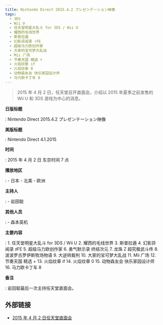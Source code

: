```yaml
---
title: Nintendo Direct 2015.4.2 プレゼンテーション映像
tags:
  - 3DS
  - Wii U
  - 任天堂明星大乱斗 for 3DS / Wii U
  - 耀西的毛线世界
  - 斯普拉遁
  - 幻影异闻录 ♯FE
  - 超级马力欧创作家
  - 大家的宝可梦大乱战
  - Mii 广场
  - 节奏天国 精选 +
  - 火焰纹章 if
  - 火焰纹章 0
  - 动物森友会 快乐家园设计师
  - 马力欧卡丁车 8
---
```


> 2015 年 4 月 2 日，任天堂召开直面会，介绍以 2015 年夏季之前发售的 Wii U 和 3DS 游戏为中心的消息。

**日版标题**

:   Nintendo Direct 2015.4.2 プレゼンテーション映像

**美版标题**

:   Nintendo Direct 4.1.2015

**时间**

:   2015 年 4 月 2 日 东京时间 7 点

**播放地区**

:   - 日本
	- 北美
	- 欧洲

**主持人**

:   - 岩田聪

**其他人员**

:   - 森本英机

**主要内容**

:   1. 任天堂明星大乱斗 for 3DS / Wii U
	2. 耀西的毛线世界
	3. 斯普拉遁
	4. 幻影异闻录 ♯FE
	5. 超级马力欧创作家
	6. 勇气默示录 终结次元
	7. 龙珠 Z 超究极武斗传
	8. 波波罗古罗伊斯牧场物语
	9. 大逆转裁判
	10. 大家的宝可梦大乱战
	11. Mii 广场
	12. 节奏天国 精选 +
	13. 火焰纹章 if
	14. 火焰纹章 0
	15. 动物森友会 快乐家园设计师
	16. 马力欧卡丁车 8

**备注**

:   岩田聪最后一次主持任天堂直面会。

## 外部链接

- [2015 年 4 月 2 日任天堂直面会](https://www.bilibili.com/video/BV1aJ411h7Fh/)
